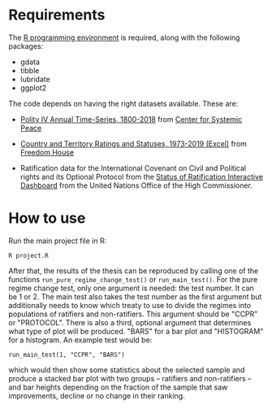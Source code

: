 # Requirements

The [R programming environment](https://www.r-project.org/) is required, 
along with the following packages:

* gdata
* tibble
* lubridate
* ggplot2

The code depends on having the right datasets available. These are:

*	[Polity IV Annual Time-Series, 
	1800-2018](http://www.systemicpeace.org/inscr/p4v2018.xls) from 
	[Center for Systemic 
	Peace](https://www.systemicpeace.org/inscrdata.html) 

*	[Country and Territory Ratings and Statuses, 1973-2019 
	(Excel)](https://freedomhouse.org/sites/default/files/Country_and_Territory_Ratings_and_Statuses_FIW1973-2019.xls) 
	from [Freedom 
	House](https://freedomhouse.org/report-types/freedom-world)

*	Ratification data for the International Covenant on Civil and 
	Political rights and its Optional Protocol from the [Status of 
	Ratification Interactive Dashboard](https://indicators.ohchr.org/) 
	from the United Nations Office of the High Commissioner.

# How to use

Run the main project file in R:

```
R project.R
```

After that, the results of the thesis can be reproduced by calling one 
of the functions `run_pure_regime_change_test()` or `run_main_test()`. 
For the pure regime change test, only one argument is needed: the test 
number. It can be 1 or 2. The main test also takes the test number as 
the first argument but additionally needs to know which treaty to use to 
divide the regimes into populations of ratifiers and non-ratifiers. This 
argument should be "CCPR" or "PROTOCOL". There is also a third, optional 
argument that determines what type of plot will be produced. "BARS" for 
a bar plot and "HISTOGRAM" for a histogram. An example test would be:

```
run_main_test(1, "CCPR", "BARS")
```

which would then show some statistics about the selected sample and 
produce a stacked bar plot with two groups – ratifiers and non-ratifiers 
– and bar heights depending on the fraction of the sample that saw 
improvements, decline or no change in their ranking.
